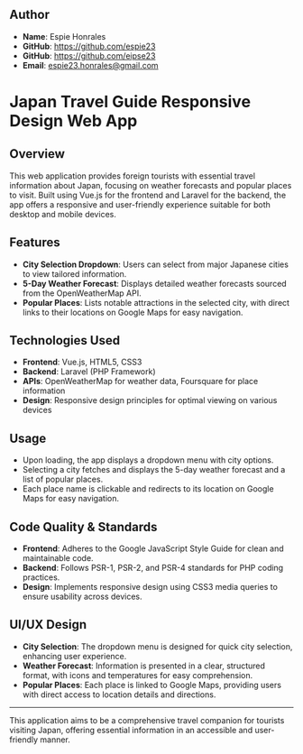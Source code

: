 ## Author
- **Name**: Espie Honrales
- **GitHub**: https://github.com/espie23
- **GitHub**: https://github.com/eipse23
- **Email**: espie23.honrales@gmail.com

# Japan Travel Guide Responsive Design Web App

## Overview
This web application provides foreign tourists with essential travel information about Japan, focusing on weather forecasts and popular places to visit. Built using Vue.js for the frontend and Laravel for the backend, the app offers a responsive and user-friendly experience suitable for both desktop and mobile devices.

## Features
- **City Selection Dropdown**: Users can select from major Japanese cities to view tailored information.
- **5-Day Weather Forecast**: Displays detailed weather forecasts sourced from the OpenWeatherMap API.
- **Popular Places**: Lists notable attractions in the selected city, with direct links to their locations on Google Maps for easy navigation.

## Technologies Used
- **Frontend**: Vue.js, HTML5, CSS3
- **Backend**: Laravel (PHP Framework)
- **APIs**: OpenWeatherMap for weather data, Foursquare for place information
- **Design**: Responsive design principles for optimal viewing on various devices

## Usage
- Upon loading, the app displays a dropdown menu with city options.
- Selecting a city fetches and displays the 5-day weather forecast and a list of popular places.
- Each place name is clickable and redirects to its location on Google Maps for easy navigation.

## Code Quality & Standards
- **Frontend**: Adheres to the Google JavaScript Style Guide for clean and maintainable code.
- **Backend**: Follows PSR-1, PSR-2, and PSR-4 standards for PHP coding practices.
- **Design**: Implements responsive design using CSS3 media queries to ensure usability across devices.

## UI/UX Design
- **City Selection**: The dropdown menu is designed for quick city selection, enhancing user experience.
- **Weather Forecast**: Information is presented in a clear, structured format, with icons and temperatures for easy comprehension.
- **Popular Places**: Each place is linked to Google Maps, providing users with direct access to location details and directions.

---

This application aims to be a comprehensive travel companion for tourists visiting Japan, offering essential information in an accessible and user-friendly manner.
